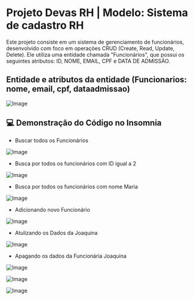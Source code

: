 # Projeto Devas RH | Modelo: Sistema de cadastro RH

Este projeto consiste em um sistema de gerenciamento de funcionários, desenvolvido com foco em operações CRUD (Create, Read, Update, Delete). Ele utiliza uma entidade chamada "Funcionários", que possui os seguintes atributos: ID, NOME, EMAIL, CPF e DATA DE ADMISSÃO.




## Entidade e atributos da entidade (Funcionarios: nome, email, cpf, dataadmissao)

 
![Image](https://github.com/user-attachments/assets/90f64fe5-00fd-4bd4-8219-a8dcce5a28d3)


## 💻 Demonstração do Código no Insomnia

 - Buscar todos os Funcionários 


![Image](https://github.com/user-attachments/assets/d44603d5-6665-44ba-911a-013cc3964869)



 - Busca por todos os funcionários com ID igual a 2


 ![Image](https://github.com/user-attachments/assets/51b67401-2141-44c2-91e4-84a86194ec95)


 - Busca por todos os funcionários com nome Maria


 ![Image](https://github.com/user-attachments/assets/ebfc3e6a-69be-4d63-b38a-dd6386575f29)


 - Adicionando novo Funcionário

 ![Image](https://github.com/user-attachments/assets/4983e46b-2792-4350-a6c8-18ce69b3acfb)


 - Atulizando os Dados da Joaquina

 ![Image](https://github.com/user-attachments/assets/64380348-6313-49a0-9104-2b6097a13d21)


 - Apagando os dados da Funcionária Joaquina


 ![Image](https://github.com/user-attachments/assets/3f33fe80-03de-4980-a362-534dd6647613)


 ![Image](https://github.com/user-attachments/assets/c75e096b-0d2e-4866-acec-377e46d3139c)


 ![Image](https://github.com/user-attachments/assets/50efe4c1-a66e-46f2-ab0b-85716bc4215a)

